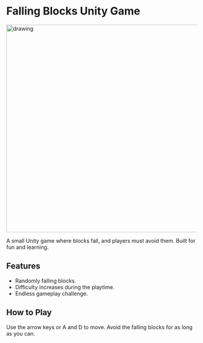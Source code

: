 # Falling Blocks Unity Game
<img src="https://github.com/user-attachments/assets/ebc6a601-e34c-48de-9dee-86379f8cb039" alt="drawing" width="550"/>


A small Unity game where blocks fall, and players must avoid them. Built for fun and learning.

## Features

- Randomly falling blocks.
- Difficulty increases during the playtime.
- Endless gameplay challenge.

## How to Play
Use the arrow keys or A and D to move.
Avoid the falling blocks for as long as you can.
